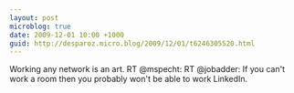 ```yaml
---
layout: post
microblog: true
date: 2009-12-01 10:00 +1000
guid: http://desparoz.micro.blog/2009/12/01/t6246305520.html
---
```

Working any network is an art. RT @mspecht: RT @jobadder: If you can't work a room then you probably won't be able to work LinkedIn.
